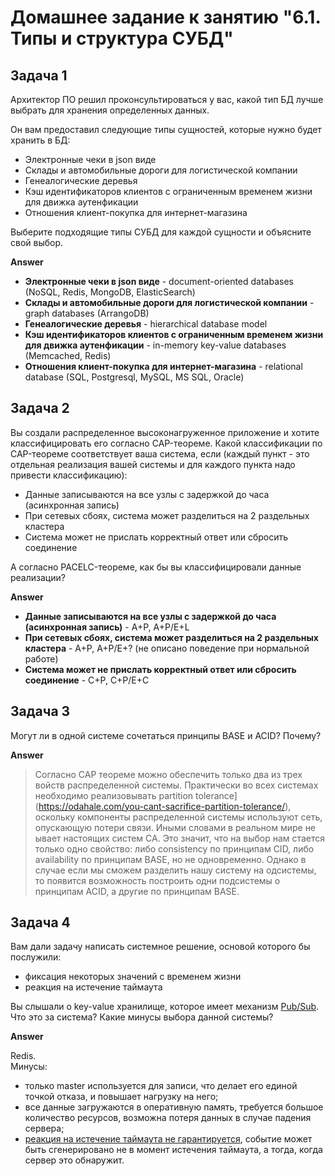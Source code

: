 # Домашнее задание к занятию "6.1. Типы и структура СУБД"

## Задача 1

Архитектор ПО решил проконсультироваться у вас, какой тип БД 
лучше выбрать для хранения определенных данных.

Он вам предоставил следующие типы сущностей, которые нужно будет хранить в БД:

- Электронные чеки в json виде
- Склады и автомобильные дороги для логистической компании
- Генеалогические деревья
- Кэш идентификаторов клиентов с ограниченным временем жизни для движка аутенфикации
- Отношения клиент-покупка для интернет-магазина

Выберите подходящие типы СУБД для каждой сущности и объясните свой выбор.

**Answer**

- **Электронные чеки в json виде** - document-oriented databases (NoSQL, Redis, MongoDB, ElasticSearch)
- **Склады и автомобильные дороги для логистической компании** - graph databases (ArrangoDB)
- **Генеалогические деревья** - hierarchical database model
- **Кэш идентификаторов клиентов с ограниченным временем жизни для движка аутенфикации** - in-memory key-value databases (Memcached, Redis)
- **Отношения клиент-покупка для интернет-магазина** - relational database (SQL, Postgresql, MySQL, MS SQL, Oracle)


## Задача 2

Вы создали распределенное высоконагруженное приложение и хотите классифицировать его согласно 
CAP-теореме. Какой классификации по CAP-теореме соответствует ваша система, если 
(каждый пункт - это отдельная реализация вашей системы и для каждого пункта надо привести классификацию):

- Данные записываются на все узлы с задержкой до часа (асинхронная запись)
- При сетевых сбоях, система может разделиться на 2 раздельных кластера
- Система может не прислать корректный ответ или сбросить соединение

А согласно PACELC-теореме, как бы вы классифицировали данные реализации?

**Answer**

  - **Данные записываются на все узлы с задержкой до часа (асинхронная запись)** - A+P, A+P/E+L
  - **При сетевых сбоях, система может разделиться на 2 раздельных кластера** - A+P, A+P/E+? (не описано поведение при нормальной работе)
  - **Система может не прислать корректный ответ или сбросить соединение** - C+P, C+P/E+C


## Задача 3

Могут ли в одной системе сочетаться принципы BASE и ACID? Почему?

**Answer**  

>Согласно CAP теореме можно обеспечить только два из трех войств распределенной системы. Практически во всех системах необходимо реализовывать partition tolerance](https://odahale.com/you-cant-sacrifice-partition-tolerance/), оскольку компоненты распределенной системы используют сеть, опускающую потери связи. Иными словами в реальном мире не ывает настоящих систем CA. Это значит, что на выбор нам стается только одно свойство: либо consistency по принципам CID, либо availability по принципам BASE, но не одновременно.
Однако в случае если мы сможем разделить нашу систему на одсистемы, то появится возможность построить одни подсистемы о принципам ACID, а другие по принципам BASE.


## Задача 4

Вам дали задачу написать системное решение, основой которого бы послужили:

- фиксация некоторых значений с временем жизни
- реакция на истечение таймаута

Вы слышали о key-value хранилище, которое имеет механизм [Pub/Sub](https://habr.com/ru/post/278237/). 
Что это за система? Какие минусы выбора данной системы?

**Answer**

Redis.  
Минусы:  
- только master используется для записи, что делает его единой точкой отказа, и повышает нагрузку на него;  
- все данные загружаются в оперативную память, требуется большое количество ресурсов, возможна потеря данных в случае падения сервера;  
- [реакция на истечение таймаута не гарантируется](https://redis.io/topics/notifications#:~:text=Keys%20with%20a%20time%20to,keys%20that%20are%20never%20accessed.), событие может быть сгенерировано не в момент истечения таймаута, а тогда, когда сервер это обнаружит.